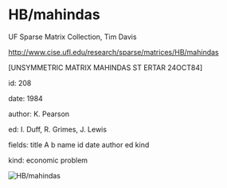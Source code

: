 # HB/mahindas

 UF Sparse Matrix Collection, Tim Davis

 http://www.cise.ufl.edu/research/sparse/matrices/HB/mahindas

 [UNSYMMETRIC MATRIX             MAHINDAS ST ERTAR             24OCT84]

 id: 208

 date: 1984

 author: K. Pearson

 ed: I. Duff, R. Grimes, J. Lewis

 fields: title A b name id date author ed kind

 kind: economic problem

![HB/mahindas](http://yifanhu.net/GALLERY/GRAPHS/GIF_SMALL/HB@mahindas.gif)
